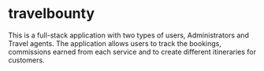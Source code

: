 # travelbounty
This is a full-stack application with two types of users, Administrators and Travel agents. The application allows users to track the bookings, commissions earned from each service and to create different itineraries for customers. 

